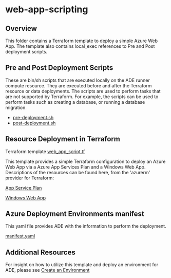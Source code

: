 # web-app-scripting

## Overview

This folder contains a Terraform template to deploy a simple Azure Web App. The template also contains local_exec references to Pre and Post deployment scripts.

## Pre and Post Deployment Scripts

These are bin/sh scripts that are executed locally on the ADE runner compute resource. They are executed before and after the Terraform resource or data deployments. The scripts are used to perform tasks that are not supported by Terraform. For example, the scripts can be used to perform tasks such as creating a database, or running a database migration.

- [pre-deployment.sh](./pre-deployment.sh)
- [post-deployment.sh](./post-deployment.sh)

## Resource Deployment in Terraform

Terraform template [web_app_script.tf](./web_app_script.tf)

This template provides a simple Terraform configuration to deploy an Azure Web App via a Azure App Services Plan and a Windows Web App. Descriptions of the resources can be found here, from the 'azurerm' provider for Terraform:

[App Service Plan](https://registry.terraform.io/providers/hashicorp/azurerm/latest/docs/resources/app_service)

[Windows Web App](https://registry.terraform.io/providers/hashicorp/azurerm/latest/docs/resources/windows_web_app)

## Azure Deployment Environments manifest

This yaml file provides ADE with the information to perform the deployment.  

[manifest.yaml](./manifest.yaml)

## Additional Resources

For insight on how to utilize this template and deploy an environment for ADE, please see [Create an Environment](https://learn.microsoft.com/en-us/azure/deployment-environments/quickstart-create-access-environments)
